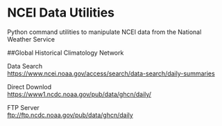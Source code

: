 # NCEI Data Utilities
Python command utilities to manipulate NCEI data from the National Weather Service

##Global Historical Climatology Network

Data Search  
https://www.ncei.noaa.gov/access/search/data-search/daily-summaries

Direct Downlod  
https://www1.ncdc.noaa.gov/pub/data/ghcn/daily/

FTP Server  
ftp://ftp.ncdc.noaa.gov/pub/data/ghcn/daily
